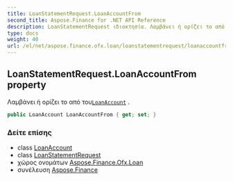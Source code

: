 ```yaml
---
title: LoanStatementRequest.LoanAccountFrom
second_title: Aspose.Finance for .NET API Reference
description: LoanStatementRequest ιδιοκτησία. Λαμβάνει ή ορίζει το από τουLoanAccount .
type: docs
weight: 40
url: /el/net/aspose.finance.ofx.loan/loanstatementrequest/loanaccountfrom/
---
```

## LoanStatementRequest.LoanAccountFrom property

Λαμβάνει ή ορίζει το από του[`LoanAccount`](../../../aspose.finance.ofx/loanaccount/) .

```csharp
public LoanAccount LoanAccountFrom { get; set; }
```

### Δείτε επίσης

* class [LoanAccount](../../../aspose.finance.ofx/loanaccount/)
* class [LoanStatementRequest](../)
* χώρος ονομάτων [Aspose.Finance.Ofx.Loan](../../loanstatementrequest/)
* συνέλευση [Aspose.Finance](../../../)


